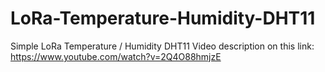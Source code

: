 # LoRa-Temperature-Humidity-DHT11
Simple LoRa Temperature / Humidity DHT11
Video description on this link:
https://www.youtube.com/watch?v=2Q4O88hmjzE
